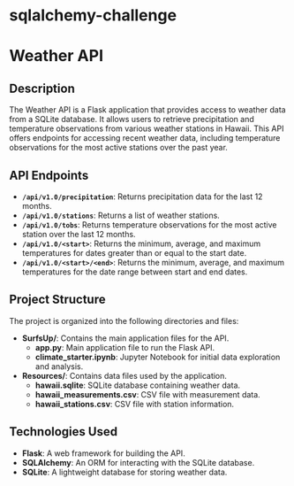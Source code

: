 # sqlalchemy-challenge
 # Weather API

## Description
The Weather API is a Flask application that provides access to weather data from a SQLite database. It allows users to retrieve precipitation and temperature observations from various weather stations in Hawaii. This API offers endpoints for accessing recent weather data, including temperature observations for the most active stations over the past year.

## API Endpoints
- **`/api/v1.0/precipitation`**: Returns precipitation data for the last 12 months.
- **`/api/v1.0/stations`**: Returns a list of weather stations.
- **`/api/v1.0/tobs`**: Returns temperature observations for the most active station over the last 12 months.
- **`/api/v1.0/<start>`**: Returns the minimum, average, and maximum temperatures for dates greater than or equal to the start date.
- **`/api/v1.0/<start>/<end>`**: Returns the minimum, average, and maximum temperatures for the date range between start and end dates.

## Project Structure

The project is organized into the following directories and files:

  - **SurfsUp/**: Contains the main application files for the API.
    - **app.py**: Main application file to run the Flask API.
    - **climate_starter.ipynb**: Jupyter Notebook for initial data exploration and analysis.
  - **Resources/**: Contains data files used by the application.
    - **hawaii.sqlite**: SQLite database containing weather data.
    - **hawaii_measurements.csv**: CSV file with measurement data.
    - **hawaii_stations.csv**: CSV file with station information.


## Technologies Used
- **Flask**: A web framework for building the API.
- **SQLAlchemy**: An ORM for interacting with the SQLite database.
- **SQLite**: A lightweight database for storing weather data.
